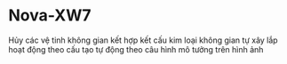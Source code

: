 # Nova-XW7
Hủy các vệ tinh không gian kết hợp kết cấu kim loại không gian tự xây lắp hoạt động theo cấu tạo tự động theo câu hình mô tưởng trên hình ảnh  
